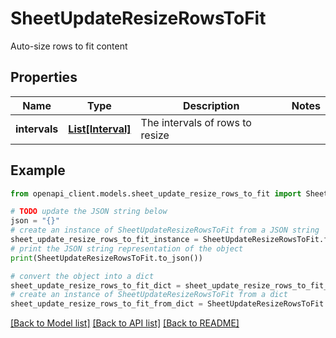 # SheetUpdateResizeRowsToFit

Auto-size rows to fit content

## Properties

Name | Type | Description | Notes
------------ | ------------- | ------------- | -------------
**intervals** | [**List[Interval]**](Interval.md) | The intervals of rows to resize | 

## Example

```python
from openapi_client.models.sheet_update_resize_rows_to_fit import SheetUpdateResizeRowsToFit

# TODO update the JSON string below
json = "{}"
# create an instance of SheetUpdateResizeRowsToFit from a JSON string
sheet_update_resize_rows_to_fit_instance = SheetUpdateResizeRowsToFit.from_json(json)
# print the JSON string representation of the object
print(SheetUpdateResizeRowsToFit.to_json())

# convert the object into a dict
sheet_update_resize_rows_to_fit_dict = sheet_update_resize_rows_to_fit_instance.to_dict()
# create an instance of SheetUpdateResizeRowsToFit from a dict
sheet_update_resize_rows_to_fit_from_dict = SheetUpdateResizeRowsToFit.from_dict(sheet_update_resize_rows_to_fit_dict)
```
[[Back to Model list]](../README.md#documentation-for-models) [[Back to API list]](../README.md#documentation-for-api-endpoints) [[Back to README]](../README.md)


